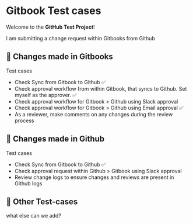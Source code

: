 # Gitbook Test cases

Welcome to the **GitHub Test Project**!&#x20;

I am submitting a change request within Gitbooks from Github

## &#x20;🧪  Changes made in Gitbooks

Test cases

* Check Sync from Gitbook to Github ✅
* Check approval workflow from within Gitbook, that syncs to Github. Set myself as the approver. ✅
* Check approval workflow for Gitbook > Github using Slack approval
* Check approval workflow for Gitbook > Github using Email approval ✅
* As a reviewer, make comments on any changes during the review process

## 🧪  Changes made in Github

Test cases

* Check Sync from Gitbook to Github ✅
* Check approval request within Github > Gitbook using Slack approval
* Review change logs to ensure changes and reviews are present in Github logs

## 🧪  Other Test-cases

what else can we add?